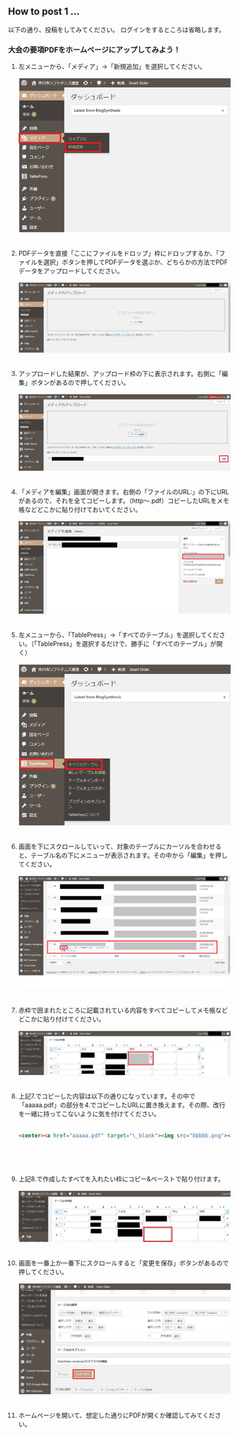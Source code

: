 ## How to post 1 ...

以下の通り、投稿をしてみてください。
ログインをするところは省略します。
<br />

### 大会の要項PDFをホームページにアップしてみよう！

<ol>
<li>左メニューから、「メディア」->「新規追加」を選択してください。</li>
<br>
<img src="./picture/githubpages-001.png" alt="" title="">
<br><br><br>

<li>PDFデータを直接「ここにファイルをドロップ」枠にドロップするか、「ファイルを選択」ボタンを押してPDFデータを選ぶか、どちらかの方法でPDFデータをアップロードしてください。</li>
<br>
<img src="./picture/githubpages-002.png" alt="" title="">
<br><br><br>

<li>アップロードした結果が、アップロード枠の下に表示されます。右側に「編集」ボタンがあるので押してください。</li>
<br>
<img src="./picture/githubpages-003.png" alt="" title="">
<br><br><br>

<li>「メディアを編集」画面が開きます。右側の「ファイルのURL:」の下にURLがあるので、それを全てコピーします。（http〜.pdf）コピーしたURLをメモ帳などどこかに貼り付けておいてください。</li>
<br>
<img src="./picture/githubpages-004.png" alt="" title="">
<br><br><br>

<li>左メニューから、「TablePress」->「すべてのテーブル」を選択してください。（「TablePress」を選択するだけで、勝手に「すべてのテーブル」が開く）</li>
<br>
<img src="./picture/githubpages-005.png" alt="" title="">
<br><br><br>

<li>画面を下にスクロールしていって、対象のテーブルにカーソルを合わせると、テーブル名の下にメニューが表示されます。その中から「編集」を押してください。</li>
<br>
<img src="./picture/githubpages-006.png" alt="" title="">
<br><br><br>

<li>赤枠で囲まれたところに記載されている内容をすべてコピーしてメモ帳などどこかに貼り付けてください。</li>
<br>
<img src="./picture/githubpages-007.png" alt="" title="">
<br><br><br>

<li>上記7.でコピーした内容は以下の通りになっています。その中で「aaaaa.pdf」の部分を4.でコピーしたURLに置き換えます。その際、改行を一緒に持ってこないように気を付けてください。</li>
<br>

```markdown
<center><a href="aaaaa.pdf" target="\_blank"><img src="bbbbb.png"></a></center>
```

<br><br><br>

<li>上記8.で作成したすべてを入れたい枠にコピー&ペーストで貼り付けます。</li>
<br>
<img src="./picture/githubpages-008.png" alt="" title="">
<br><br><br>

<li>画面を一番上か一番下にスクロールすると「変更を保存」ボタンがあるので押してください。</li>
<br>
<img src="./picture/githubpages-009.png" alt="" title="">
<br><br><br>

<li>ホームページを開いて、想定した通りにPDFが開くか確認してみてください。</li>
</ol>
